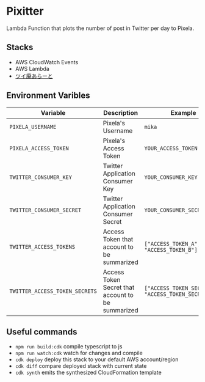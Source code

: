 # Pixitter

Lambda Function that plots the number of post in Twitter per day to Pixela.


## Stacks

* AWS CloudWatch Events
* AWS Lambda
* [ツイ廃あらーと](https://twihaialert.net/)


## Environment Varibles

| Variable                       | Description                                       | Example                                              |
| ------------------------------ | ------------------------------------------------- | ---------------------------------------------------- |
| `PIXELA_USERNAME`              | Pixela's Username                                 | `mika`                                               |
| `PIXELA_ACCESS_TOKEN`          | Pixela's Access Token                             | `YOUR_ACCESS_TOKEN`                                  |
| `TWITTER_CONSUMER_KEY`         | Twitter Application Consumer Key                  | `YOUR_CONSUMER_KEY`                                  |
| `TWITTER_CONSUMER_SECRET`      | Twitter Application Consumer Secret               | `YOUR_CONSUMER_SECRET`                               |
| `TWITTER_ACCESS_TOKENS`        | Access Token that account to be summarized        | `["ACCESS_TOKEN_A", "ACCESS_TOKEN_B"]`               |
| `TWITTER_ACCESS_TOKEN_SECRETS` | Access Token Secret that account to be summarized | `["ACCESS_TOKEN_SECRET_A", "ACCESS_TOKEN_SECRET_B"]` |


## Useful commands

 * `npm run build:cdk`   compile typescript to js
 * `npm run watch:cdk`   watch for changes and compile
 * `cdk deploy`          deploy this stack to your default AWS account/region
 * `cdk diff`            compare deployed stack with current state
 * `cdk synth`           emits the synthesized CloudFormation template
